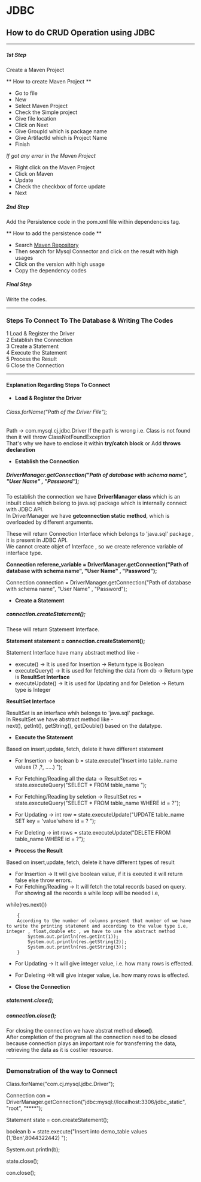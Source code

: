 # JDBC
How to do CRUD Operation using JDBC
----

----
##### 1st Step
Create a Maven Project 

** How to create Maven Project **

* Go to file 
* New 
* Select Maven Project 
* Check the Simple project 
* Give file location 
* Click on Next 
* Give GroupId which is package name 
* Give ArtifactId which is Project Name 
* Finish

*If got any error in the Maven Project*

* Right click on the Maven Project 
* Click on Maven 
* Update 
* Check the checkbox of force update
* Next

##### 2nd Step 
Add the Persistence code in the pom.xml file within dependencies tag.

** How to add the persistence code **

* Search [Maven Repository](https://mvnrepository.com/) 
* Then search for Mysql Connector and click on the result with high usages 
* Click on the version with high usage 
* Copy the dependency codes 

##### Final Step
Write the codes.

----

### Steps To Connect To The Database & Writing The Codes


1 Load & Register the Driver <br>
2 Establish the Connection <br>
3 Create a Statement <br>
4 Execute the Statement <br>
5 Process the Result <br>
6 Close the Connection <br>

---

#### Explanation Regarding Steps To Connect

* **Load & Register the Driver**

###### Class.forName("Path of the Driver File"); <br>
Path -> com.mysql.cj.jdbc.Driver
If the path is wrong i.e. Class is not found then it will throw ClassNotFoundException <br>
That's why we have to enclose it within **try/catch block** or Add **throws declaration**

* **Establish the Connection**

##### DriverManager.getConnection("Path of database with schema name", "User Name" , "Password"); <br>
To establish the connection we have **DriverManager class** which is an inbuilt class which belong to java.sql package which is internally connect with JDBC API. <br>
In DriverManager we have **getconnection static method**, which is overloaded by different arguments. <br>

These will return Connection Interface which belongs to 'java.sql' package , it is present in JDBC API.<br>
We cannot create objet of Interface , so we create reference variable of interface type.

**Connection referene_variable = DriverManager.getConnection("Path of database with schema name", "User Name" , "Password");**

Connection connection = DriverManager.getConnection("Path of database with schema name", "User Name" , "Password");


* **Create a Statement**

##### connection.createStatement();
These will return Statement Interface. <br>

**Statement statement = connection.createStatement();**

 Statement Interface have many abstract method like -
 * execute() -> It is used for Insertion -> Return type is Boolean
 * executeQuery() -> It is used for fetching the data from db -> Return type is **ResultSet Interface**
 * executeUpdate() -> It is used for Updating and for Deletion -> Return type is Integer
 
 
 **ResultSet Interface** <br>
 
 ResultSet is an interface whih belongs to 'java.sql' package. <br>
 In ResultSet we have abstract method like - <br>
 next(), getInt(), getString(), getDouble() based on the datatype.
 
 
 * **Execute the Statement**
 
 Based on insert,update, fetch, delete it have different statement
 
 * For Insertion -> boolean b = state.execute("Insert into table_name values (? ,?, .....) ");
 * For Fetching/Reading all the data -> ResultSet res = state.executeQuery("SELECT * FROM table_name ");
 * For Fetching/Reading by seletion -> ResultSet res =  state.executeQuery("SELECT * FROM table_name WHERE id = ?");
 * For Updating ->  int row = state.executeUpdate("UPDATE table_name SET key = 'value'where id = ? ");
* For Deleting -> int rows = state.executeUpdate("DELETE FROM table_name WHERE id = ?"); <br>



 
* **Process the Result**

Based on insert,update, fetch, delete it have different types of result

* For Insertion -> It will give boolean value, if it is exeuted it will return false else throw errors.
* For Fetching/Reading -> It will fetch the total records based on query.
For showing all the records a while loop will be needed i.e, 


while(res.next())
		
		{
		According to the number of columns present that number of we have to write the printing statement and according to the value type i.e, integer , float,double etc , we have to use the abstract method
			System.out.println(res.getInt(1));
			System.out.println(res.getString(2));
			System.out.println(res.getString(3));
		}

* For Updating -> It will give integer value, i.e. how many rows is effected.
* For Deleting ->It will give integer value, i.e. how many rows is effected.


* **Close the Connection**

##### statement.close();
##### connection.close();
For closing the connection we have abstrat method **close()**.<br>
After completion of the program all the connection need to be closed because connection plays an important role for transferring the data, retrieving the data as it is costlier resource.

---

### Demonstration of the way to Connect

Class.forName("com.cj.mysql.jdbc.Driver");

Connection con = DriverManager.getConnection("jdbc:mysql://localhost:3306/jdbc_static", "root", "****");

Statement state = con.createStatement();

boolean b = state.execute("Insert into demo_table values (1,'Ben',8044322442) ");

System.out.println(b);
		
state.close();

con.close();
